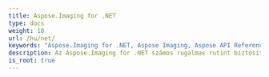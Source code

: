 ```yaml
---
title: Aspose.Imaging for .NET
type: docs
weight: 10
url: /hu/net/
keywords: "Aspose.Imaging for .NET, Aspose Imaging, Aspose API Reference."
description: Az Aspose.Imaging for .NET számos rugalmas rutint biztosít a .NET-alkalmazásokon belüli képek létrehozásához és kezeléséhez.
is_root: true
---
```

